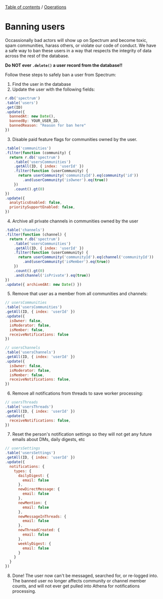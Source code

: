 [Table of contents](../readme.md) / [Operations](./index.md)

# Banning users

Occassionally bad actors will show up on Spectrum and become toxic, spam communities, harass others, or violate our code of conduct. We have a safe way to ban these users in a way that respects the integrity of data across the rest of the database.

**Do NOT ever `.delete()` a user record from the database!!**

Follow these steps to safely ban a user from Spectrum:

1. Find the user in the database
2. Update the user with the following fields:
```js
r.db('spectrum')
.table('users')
.get(ID)
.update({
  bannedAt: new Date(),
  bannedBy: YOUR_USER_ID,
  bannedReason: "Reason for ban here"
})
```
3. Disable paid feature flags for communities owned by the user.
```js
.table('communities')
.filter(function (community) {
  return r.db('spectrum')
    .table('usersCommunities')
    .getAll(ID, { index: 'userId' })
    .filter(function (userCommunity) {
      return userCommunity('communityId').eq(community('id'))
        .and(userCommunity('isOwner').eq(true))
    })
    .count().gt(0)
})
.update({
  analyticsEnabled: false,
  prioritySupportEnabled: false,
})
```

4. Archive all private channels in communities owned by the user

```js
.table('channels')
.filter(function (channel) {
  return r.db('spectrum')
    .table('usersCommunities')
    .getAll(ID, { index: 'userId' })
    .filter(function (userCommunity) {
      return userCommunity('communityId').eq(channel('communityId'))
        .and(userCommunity('isMember').eq(true))
    })
    .count().gt(0)
    .and(channel('isPrivate').eq(true))
})
.update({ archivedAt: new Date() })
```

5. Remove that user as a member from all communities and channels:
```js
// usersCommunities
.table('usersCommunities')
.getAll(ID, { index: 'userId' })
.update({
  isOwner: false,
  isModerator: false,
  isMember: false,
  receiveNotifications: false
})

// usersChannels
.table('usersChannels')
.getAll(ID, { index: 'userId' })
.update({
  isOwner: false,
  isModerator: false,
  isMember: false,
  receiveNotifications: false,
})
```
6. Remove all notifications from threads to save worker processing:
```js
// usersThreads
.table('usersThreads')
.getAll(ID, { index: 'userId' })
.update({
  receiveNotifications: false,
})
```
7. Reset the person's notification settings so they will not get any future emails about DMs, daily digests, etc
```js
// usersSettings
.table('usersSettings')
.getAll(ID, { index: 'userId' })
.update({
  notifications: {
    types: {
      dailyDigest: {
        email: false
      },
      newDirectMessage: {
        email: false
      },
      newMention: {
        email: false
      },
      newMessageInThreads: {
        email: false
      },
      newThreadCreated: {
        email: false
      },
      weeklyDigest: {
        email: false
      }
    }
  }
})
```
8. Done! The user now can't be messaged, searched for, or re-logged into. The banned user no longer affects community or channel member counts, and will not ever get pulled into Athena for notifications processing.